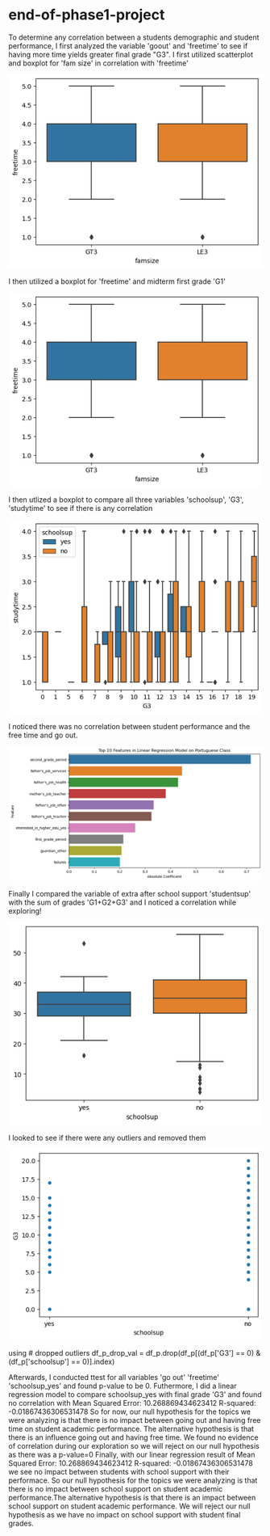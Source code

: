 # end-of-phase1-project
To determine any correlation between a students demographic and student performance, I first analyzed the variable 'goout' and 'freetime' to see if having more time yields greater final grade "G3". 
I first utilized scatterplot and boxplot for 'fam size' in correlation with 'freetime'

![Alt text](docs/image-2.png)


I then utilized a boxplot for 'freetime' and midterm first grade 'G1'

![Alt text](docs/image-4.png)

I then utlized a boxplot to compare all three variables 'schoolsup', 'G3', 'studytime' to see if there is any correlation

![Alt text](docs/image-6.png)

I noticed there was no correlation between student performance and the free time and go out.

![Alt text](docs/image.png)

Finally I compared the variable of extra after school support 'studentsup' with the sum of grades 'G1+G2+G3' and I noticed a correlation while exploring!

![Alt text](docs/image-7.png)

I looked to see if there were any outliers and removed them

![Alt text](docs/image-8.png) 

using # dropped outliers
df_p_drop_val = df_p.drop(df_p[(df_p['G3'] == 0) & (df_p['schoolsup'] == 0)].index)

Afterwards, I conducted ttest for all variables 'go out' 'freetime' 'schoolsup_yes' and found p-value to be 0.
Futhermore, I did a linear regression model to compare schoolsup_yes with final grade 'G3' and found no correlation with Mean Squared Error: 10.268869434623412
R-squared: -0.01867436306531478
So for now, our null hypothesis for the topics we were analyzing is that there is no impact between going out and having free time on student academic performance. The alternative hypothesis is that there is an influence going out and having free time. We found no evidence of correlation during our exploration so we will reject on our null hypothesis as there was a p-value=0
Finally, with our linear regression result of Mean Squared Error: 10.268869434623412
R-squared: -0.01867436306531478 we see no impact between students with school support with their performace. So our null hypothesis for the topics we were analyzing is that there is no impact between school support on student academic performance.The alternative hypothesis is that there is an impact between school support on student academic performance. We will reject our null hypothesis as we have no impact on school support with student final grades.
